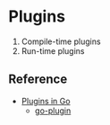 # Plugins

1. Compile-time plugins
2. Run-time plugins

## Reference
- [Plugins in Go](https://eli.thegreenplace.net/2021/plugins-in-go/)
  - [go-plugin](https://github.com/hashicorp/go-plugin)
